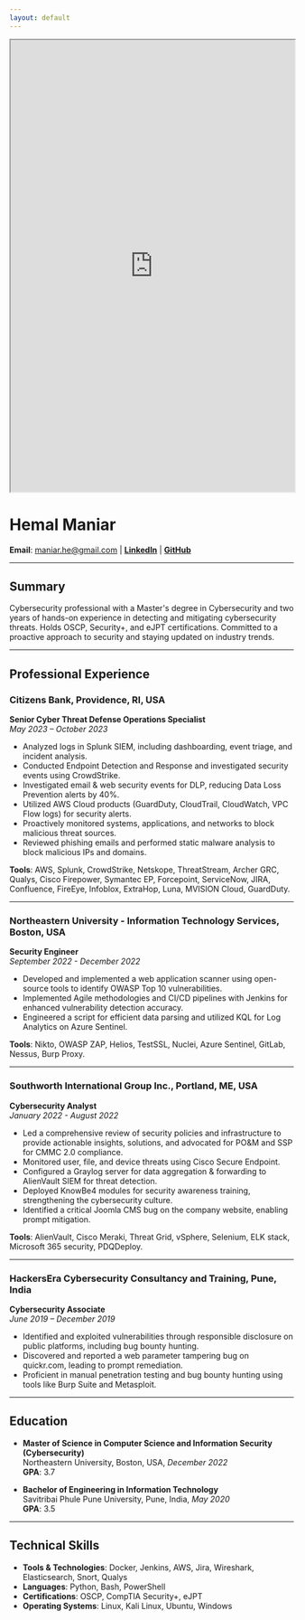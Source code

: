 ```yaml
---
layout: default
---
```


<iframe src="https://drive.google.com/file/d/1TE0iYu506c43Wzs4k6n-RER7pfTBKxyg/view" width="100%" height="800px" allow="autoplay"></iframe>


# Hemal Maniar

**Email**: maniar.he@gmail.com | **[LinkedIn](https://www.linkedin.com/in/hemal-maniar)** | **[GitHub](https://github.com/hemal-maniar)**

---

## Summary
Cybersecurity professional with a Master's degree in Cybersecurity and two years of hands-on experience in detecting and mitigating cybersecurity threats. Holds OSCP, Security+, and eJPT certifications. Committed to a proactive approach to security and staying updated on industry trends.

---

## Professional Experience

### Citizens Bank, Providence, RI, USA  
**Senior Cyber Threat Defense Operations Specialist**  
*May 2023 – October 2023*

- Analyzed logs in Splunk SIEM, including dashboarding, event triage, and incident analysis.
- Conducted Endpoint Detection and Response and investigated security events using CrowdStrike.
- Investigated email & web security events for DLP, reducing Data Loss Prevention alerts by 40%.
- Utilized AWS Cloud products (GuardDuty, CloudTrail, CloudWatch, VPC Flow logs) for security alerts.
- Proactively monitored systems, applications, and networks to block malicious threat sources.
- Reviewed phishing emails and performed static malware analysis to block malicious IPs and domains.

**Tools**: AWS, Splunk, CrowdStrike, Netskope, ThreatStream, Archer GRC, Qualys, Cisco Firepower, Symantec EP, Forcepoint, ServiceNow, JIRA, Confluence, FireEye, Infoblox, ExtraHop, Luna, MVISION Cloud, GuardDuty.

---

### Northeastern University - Information Technology Services, Boston, USA  
**Security Engineer**  
*September 2022 - December 2022*

- Developed and implemented a web application scanner using open-source tools to identify OWASP Top 10 vulnerabilities.
- Implemented Agile methodologies and CI/CD pipelines with Jenkins for enhanced vulnerability detection accuracy.
- Engineered a script for efficient data parsing and utilized KQL for Log Analytics on Azure Sentinel.

**Tools**: Nikto, OWASP ZAP, Helios, TestSSL, Nuclei, Azure Sentinel, GitLab, Nessus, Burp Proxy.

---

### Southworth International Group Inc., Portland, ME, USA  
**Cybersecurity Analyst**  
*January 2022 - August 2022*

- Led a comprehensive review of security policies and infrastructure to provide actionable insights, solutions, and advocated for PO&M and SSP for CMMC 2.0 compliance.
- Monitored user, file, and device threats using Cisco Secure Endpoint.
- Configured a Graylog server for data aggregation & forwarding to AlienVault SIEM for threat detection.
- Deployed KnowBe4 modules for security awareness training, strengthening the cybersecurity culture.
- Identified a critical Joomla CMS bug on the company website, enabling prompt mitigation.

**Tools**: AlienVault, Cisco Meraki, Threat Grid, vSphere, Selenium, ELK stack, Microsoft 365 security, PDQDeploy.

---

### HackersEra Cybersecurity Consultancy and Training, Pune, India  
**Cybersecurity Associate**  
*June 2019 – December 2019*

- Identified and exploited vulnerabilities through responsible disclosure on public platforms, including bug bounty hunting.
- Discovered and reported a web parameter tampering bug on quickr.com, leading to prompt remediation.
- Proficient in manual penetration testing and bug bounty hunting using tools like Burp Suite and Metasploit.

---

## Education

- **Master of Science in Computer Science and Information Security (Cybersecurity)**  
  Northeastern University, Boston, USA, *December 2022*  
  **GPA**: 3.7

- **Bachelor of Engineering in Information Technology**  
  Savitribai Phule Pune University, Pune, India, *May 2020*  
  **GPA**: 3.5

---

## Technical Skills

- **Tools & Technologies**: Docker, Jenkins, AWS, Jira, Wireshark, Elasticsearch, Snort, Qualys
- **Languages**: Python, Bash, PowerShell
- **Certifications**: OSCP, CompTIA Security+, eJPT
- **Operating Systems**: Linux, Kali Linux, Ubuntu, Windows
